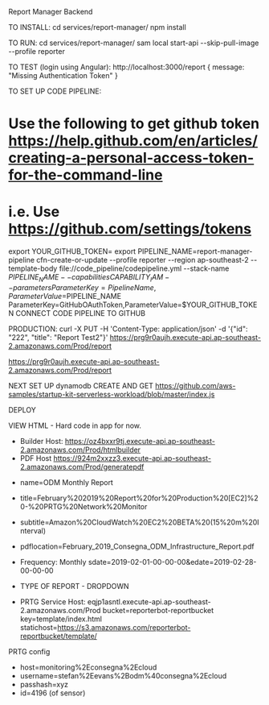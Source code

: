 Report Manager Backend

TO INSTALL:
cd services/report-manager/
npm install

TO RUN:
cd services/report-manager/
sam local start-api --skip-pull-image --profile reporter

TO TEST (login using Angular):
http://localhost:3000/report
{
message: "Missing Authentication Token"
}

TO SET UP CODE PIPELINE:
# Use the following to get github token https://help.github.com/en/articles/creating-a-personal-access-token-for-the-command-line
# i.e. Use https://github.com/settings/tokens
export YOUR_GITHUB_TOKEN=
export PIPELINE_NAME=report-manager-pipeline
cfn-create-or-update --profile reporter --region ap-southeast-2 --template-body file://code_pipeline/codepipeline.yml --stack-name $PIPELINE_NAME --capabilities CAPABILITY_IAM --parameters ParameterKey=PipelineName,ParameterValue=$PIPELINE_NAME ParameterKey=GitHubOAuthToken,ParameterValue=$YOUR_GITHUB_TOKEN
CONNECT CODE PIPELINE TO GITHUB 

PRODUCTION:
curl -X PUT -H 'Content-Type: application/json' -d '{"id": "222", "title": "Report Test2"}' https://prg9r0aujh.execute-api.ap-southeast-2.amazonaws.com/Prod/report


https://prg9r0aujh.execute-api.ap-southeast-2.amazonaws.com/Prod/report


NEXT SET UP dynamodb CREATE AND GET
https://github.com/aws-samples/startup-kit-serverless-workload/blob/master/index.js

DEPLOY

VIEW HTML - Hard code in app for now.
* Builder Host:
https://oz4bxxr9tj.execute-api.ap-southeast-2.amazonaws.com/Prod/htmlbuilder
* PDF Host
https://924m2xxzz3.execute-api.ap-southeast-2.amazonaws.com/Prod/generatepdf

- name=ODM Monthly Report
- title=February%202019%20Report%20for%20Production%20[EC2]%20-%20PRTG%20Network%20Monitor
- subtitle=Amazon%20CloudWatch%20EC2%20BETA%20(15%20m%20Interval)
- pdflocation=February_2019_Consegna_ODM_Infrastructure_Report.pdf
- Frequency: Monthly
sdate=2019-02-01-00-00-00&edate=2019-02-28-00-00-00

- TYPE OF REPORT - DROPDOWN 
* PRTG Service Host:
eqjp1asntl.execute-api.ap-southeast-2.amazonaws.com/Prod
bucket=reporterbot-reportbucket
key=template/index.html
statichost=https://s3.amazonaws.com/reporterbot-reportbucket/template/

PRTG config
- host=monitoring%2Econsegna%2Ecloud
- username=stefan%2Eevans%2Bodm%40consegna%2Ecloud
- passhash=xyz
- id=4196 (of sensor)


